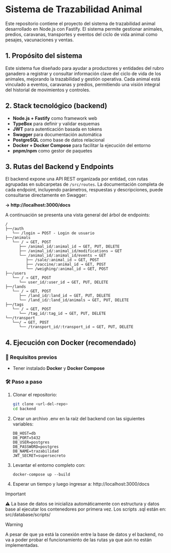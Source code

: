 # Sistema de Trazabilidad Animal

Este repositorio contiene el proyecto del sistema de trazabilidad animal desarrollado en Node.js con Fastify. El sistema permite gestionar animales, predios, caravanas, transportes y eventos del ciclo de vida animal como pesajes, vacunaciones y ventas.

## 1. Propósito del sistema

Este sistema fue diseñado para ayudar a productores y entidades del rubro ganadero a registrar y consultar información clave del ciclo de vida de los animales, mejorando la trazabilidad y gestión operativa. Cada animal está vinculado a eventos, caravanas y predios, permitiendo una visión integral del historial de movimientos y controles.

## 2. Stack tecnológico (backend)

- **Node.js + Fastify** como framework web
- **TypeBox** para definir y validar esquemas
- **JWT** para autenticación basada en tokens
- **Swagger** para documentación automática
- **PostgreSQL** como base de datos relacional
- **Docker + Docker Compose** para facilitar la ejecución del entorno
- **pnpm/npm** como gestor de paquetes

## 3. Rutas del Backend y Endpoints

El backend expone una API REST organizada por entidad, con rutas agrupadas en subcarpetas de `/src/routes`. La documentación completa de cada endpoint, incluyendo parámetros, respuestas y descripciones, puede consultarse directamente en Swagger:

**→ http://localhost:3000/docs**

A continuación se presenta una vista general del árbol de endpoints:
```
/
├──/auth
   └── /login → POST - Login de usuario
├──/animals
   └── / → GET, POST
      ├── /animal_id/:animal_id → GET, PUT, DELETE
      ├── /animal_id/:animal_id/modifications → GET
      └── /animal_id/:animal_id/events → GET
         ├── /sale/:animal_id → GET, POST
         ├── /vaccine/:animal_id → GET, POST
         └── /weighing/:animal_id → GET, POST
├──/users
   └── / → GET, POST
      └── user_id/:user_id → GET, PUT, DELETE
├──/lands
   └── / → GET, POST
      ├── /land_id/:land_id → GET, PUT, DELETE
      └── /land_id/:land_id/animals → GET, PUT, DELETE
├──/tags
   └── / → GET, POST
      └── /tag_id/:tag_id → GET, PUT, DELETE
└──/transport
   └──/ → GET, POST
      └── /transport_id/:transport_id → GET, PUT, DELETE
```

## 4. Ejecución con Docker (recomendado)

### 🐳 Requisitos previos

- Tener instalado **Docker** y **Docker Compose**

### 🛠️ Paso a paso

1. Clonar el repositorio:
   ```bash
   git clone <url-del-repo>
   cd backend
   
2. Crear un archivo .env en la raíz del backend con las siguientes variables:
   ```
   DB_HOST=db
   DB_PORT=5432
   DB_USER=postgres
   DB_PASSWORD=postgres
   DB_NAME=trazabilidad
   JWT_SECRET=supersecreto
   ```

3. Levantar el entorno completo con:
   ```
   docker-compose up --build
   ```

4. Esperar un tiempo y luego ingresar a:
   http://localhost:3000/docs

>[!IMPORTANT]
>⚠️ La base de datos se inicializa automáticamente con estructura y datos base al ejecutar los contenedores por primera vez.
Los scripts .sql están en: src/database/scripts/

>[!WARNING]
>A pesar de que ya está la conexión entre la base de datos y el backend, no va a poder probar el funcionamiento de las rutas ya que aún no están implementadas.
